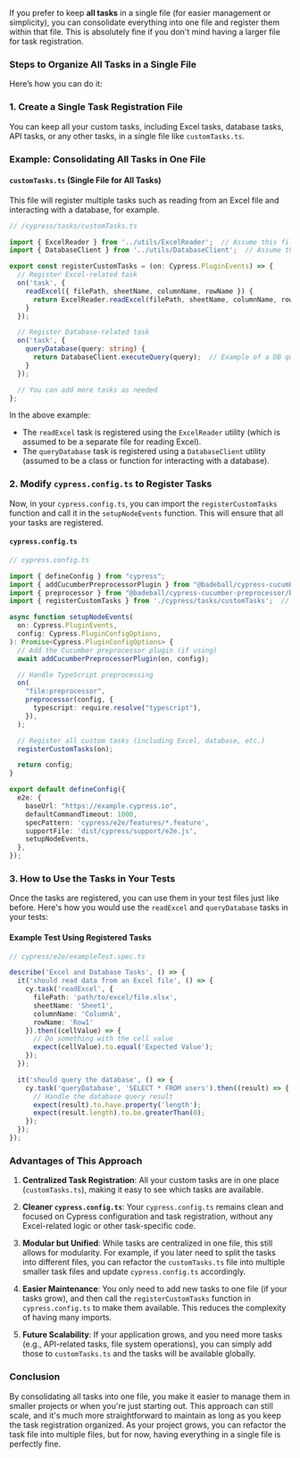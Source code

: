 If you prefer to keep **all tasks** in a single file (for easier management or simplicity), you can consolidate everything into one file and register them within that file. This is absolutely fine if you don't mind having a larger file for task registration.

### Steps to Organize All Tasks in a Single File

Here’s how you can do it:

### 1. **Create a Single Task Registration File**

You can keep all your custom tasks, including Excel tasks, database tasks, API tasks, or any other tasks, in a single file like `customTasks.ts`.

### Example: Consolidating All Tasks in One File

#### `customTasks.ts` (Single File for All Tasks)

This file will register multiple tasks such as reading from an Excel file and interacting with a database, for example.

```typescript
// /cypress/tasks/customTasks.ts

import { ExcelReader } from '../utils/ExcelReader';  // Assume this file contains Excel logic
import { DatabaseClient } from '../utils/DatabaseClient';  // Assume this file contains DB logic

export const registerCustomTasks = (on: Cypress.PluginEvents) => {
  // Register Excel-related task
  on('task', {
    readExcel({ filePath, sheetName, columnName, rowName }) {
      return ExcelReader.readExcel(filePath, sheetName, columnName, rowName);
    }
  });

  // Register Database-related task
  on('task', {
    queryDatabase(query: string) {
      return DatabaseClient.executeQuery(query);  // Example of a DB query task
    }
  });

  // You can add more tasks as needed
};
```

In the above example:
- The `readExcel` task is registered using the `ExcelReader` utility (which is assumed to be a separate file for reading Excel).
- The `queryDatabase` task is registered using a `DatabaseClient` utility (assumed to be a class or function for interacting with a database).

### 2. **Modify `cypress.config.ts` to Register Tasks**

Now, in your `cypress.config.ts`, you can import the `registerCustomTasks` function and call it in the `setupNodeEvents` function. This will ensure that all your tasks are registered.

#### `cypress.config.ts`

```typescript
// cypress.config.ts

import { defineConfig } from "cypress";
import { addCucumberPreprocessorPlugin } from "@badeball/cypress-cucumber-preprocessor";
import { preprocessor } from "@badeball/cypress-cucumber-preprocessor/browserify";
import { registerCustomTasks } from './cypress/tasks/customTasks';  // Import the custom tasks registration file

async function setupNodeEvents(
  on: Cypress.PluginEvents,
  config: Cypress.PluginConfigOptions,
): Promise<Cypress.PluginConfigOptions> {
  // Add the Cucumber preprocessor plugin (if using)
  await addCucumberPreprocessorPlugin(on, config);

  // Handle TypeScript preprocessing
  on(
    "file:preprocessor",
    preprocessor(config, {
      typescript: require.resolve("typescript"),
    }),
  );

  // Register all custom tasks (including Excel, database, etc.)
  registerCustomTasks(on);

  return config;
}

export default defineConfig({
  e2e: {
    baseUrl: "https://example.cypress.io",
    defaultCommandTimeout: 1000,
    specPattern: 'cypress/e2e/features/*.feature',
    supportFile: 'dist/cypress/support/e2e.js',
    setupNodeEvents,
  },
});
```

### 3. **How to Use the Tasks in Your Tests**

Once the tasks are registered, you can use them in your test files just like before. Here's how you would use the `readExcel` and `queryDatabase` tasks in your tests:

#### Example Test Using Registered Tasks

```typescript
// cypress/e2e/exampleTest.spec.ts

describe('Excel and Database Tasks', () => {
  it('should read data from an Excel file', () => {
    cy.task('readExcel', {
      filePath: 'path/to/excel/file.xlsx',
      sheetName: 'Sheet1',
      columnName: 'ColumnA',
      rowName: 'Row1'
    }).then((cellValue) => {
      // Do something with the cell value
      expect(cellValue).to.equal('Expected Value');
    });
  });

  it('should query the database', () => {
    cy.task('queryDatabase', 'SELECT * FROM users').then((result) => {
      // Handle the database query result
      expect(result).to.have.property('length');
      expect(result.length).to.be.greaterThan(0);
    });
  });
});
```

### Advantages of This Approach

1. **Centralized Task Registration**: All your custom tasks are in one place (`customTasks.ts`), making it easy to see which tasks are available.
   
2. **Cleaner `cypress.config.ts`**: Your `cypress.config.ts` remains clean and focused on Cypress configuration and task registration, without any Excel-related logic or other task-specific code.

3. **Modular but Unified**: While tasks are centralized in one file, this still allows for modularity. For example, if you later need to split the tasks into different files, you can refactor the `customTasks.ts` file into multiple smaller task files and update `cypress.config.ts` accordingly.

4. **Easier Maintenance**: You only need to add new tasks to one file (if your tasks grow), and then call the `registerCustomTasks` function in `cypress.config.ts` to make them available. This reduces the complexity of having many imports.

5. **Future Scalability**: If your application grows, and you need more tasks (e.g., API-related tasks, file system operations), you can simply add those to `customTasks.ts` and the tasks will be available globally.

### Conclusion

By consolidating all tasks into one file, you make it easier to manage them in smaller projects or when you're just starting out. This approach can still scale, and it's much more straightforward to maintain as long as you keep the task registration organized. As your project grows, you can refactor the task file into multiple files, but for now, having everything in a single file is perfectly fine.
